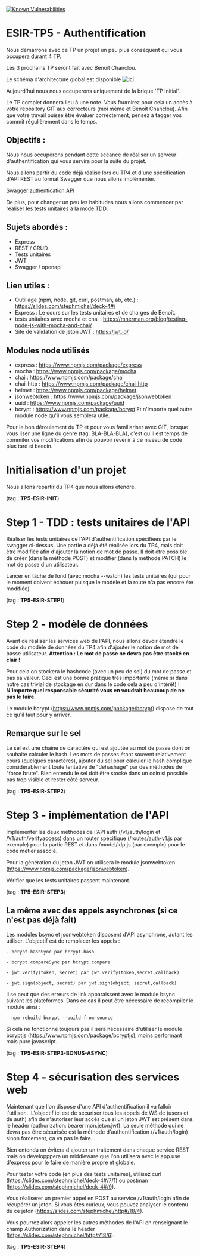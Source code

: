 [![Known Vulnerabilities](https://snyk.io/test/github/stfanmichel/ESIR-TP5-SUBJECT/badge.svg?targetFile=package.json)](https://snyk.io/test/github/stfanmichel/ESIR-TP5-SUBJECT?targetFile=package.json)

# ESIR-TP5 - Authentification

Nous démarrons avec ce TP un projet un peu plus conséquent qui vous occupera durant 4 TP.

Les 3 prochains TP seront fait avec Benoît Chanclou.

Le schéma d'architecture global est disponible ![ici](sujetglobal.png)

Aujourd'hui nous nous occuperons uniquement de la brique 'TP Initial'.

Le TP complet donnera lieu à une note. Vous fournirez pour cela un accès à votre repository GIT aux correcteurs (moi même et Benoît Chanclou). Afin que votre travail puisse être évaluer correctement, pensez à tagger vos commit régulièrement dans le temps.

## Objectifs :

Nous nous occuperons pendant cette scéance de réaliser un serveur d'authentification qui vous servira pour la suite du projet.

Nous allons partir du code déjà réalisé lors du TP4 et d'une spécification d'API REST au format Swagger que nous allons implémenter.

[Swagger authentication API](Swagger_Authentication_API.yaml)

De plus, pour changer un peu les habitudes nous allons commencer par réaliser les tests unitaires à la mode TDD.

## Sujets abordés :

- Express
- REST / CRUD
- Tests unitaires
- JWT
- Swagger / openapi

## Lien utiles :

- Outillage (npm, node, git, curl, postman, ab, etc.) : https://slides.com/stephmichel/deck-4#/
- Express : Le cours sur les tests unitaires et de charges de Benoît.
- tests unitaires avec mocha et chai : https://mherman.org/blog/testing-node-js-with-mocha-and-chai/
- Site de validation de jeton JWT : https://jwt.io/

## Modules node utilisés

- express : https://www.npmjs.com/package/express
- mocha : https://www.npmjs.com/package/mocha
- chai : https://www.npmjs.com/package/chai
- chai-http : https://www.npmjs.com/package/chai-http
- helmet : https://www.npmjs.com/package/helmet
- jsonwebtoken : https://www.npmjs.com/package/jsonwebtoken
- uuid : https://www.npmjs.com/package/uuid
- bcrypt : https://www.npmjs.com/package/bcrypt
  Et n'importe quel autre module node qu'il vous semblera utile.

Pour le bon déroulement du TP et pour vous familiariser avec GIT, lorsque vous liser une ligne du genre (tag: BLA-BLA-BLA),
c'est qu'il est temps de commiter vos modifications afin de pouvoir revenir à ce niveau de code plus tard si besoin.

# Initialisation d'un projet

Nous allons repartir du TP4 que nous allons étendre.

(tag : **TP5-ESIR-INIT**)

# Step 1 - TDD : tests unitaires de l'API

Réaliser les tests unitaires de l'API d'authentification spécifiées par le swagger ci-dessus. Une partie a déjà été réalisée lors du TP4, mais doit être modifiée afin d'ajouter la notion de mot de passe. Il doit être possible de créer (dans la méthode POST) et modifier (dans la méthode PATCH) le mot de passe d'un utilisateur.

Lancer en tâche de fond (avec mocha --watch) les tests unitaires (qui pour le moment doivent échouer puisque le modèle et la route n'a pas encore été modifiée).

(tag : **TP5-ESIR-STEP1**)

# Step 2 - modèle de données

Avant de réaliser les services web de l'API, nous allons devoir étendre le code du modèle de données du TP4 afin d'ajouter le notion de mot de passe utilisateur.
**Attention : Le mot de passe ne devra pas être stocké en clair !**

Pour cela on stockera le hashcode (avec un peu de sel) du mot de passe et pas sa valeur. Ceci est une bonne pratique très importante (même si dans notre cas trivial de stockage en dur dans le code cela a peu d'intérêt) ! **N'importe quel responsable sécurité vous en voudrait beaucoup de ne pas le faire.**

Le module bcrypt (https://www.npmjs.com/package/bcrypt) dispose de tout ce qu'il faut pour y arriver.

## Remarque sur le sel

Le sel est une chaîne de caractère qui est ajoutée au mot de passe dont on souhaite calculer le hash. Les mots de passes étant souvent relativement cours (quelques caractères), ajouter du sel pour calculer le hash complique considérablement toute tentative de "dehashage" par des méthodes de "force brute". Bien entendu le sel doit être stocké dans un coin si possible pas trop visible et rester côté serveur.

(tag : **TP5-ESIR-STEP2**)

# Step 3 - implémentation de l'API

Implémenter les deux méthodes de l'API auth (/v1/auth/login et /V1/auth/verifyaccess) dans un router spécifique (/routes/auth-v1.js par exemple) pour la partie REST et dans /model/idp.js (par exemple) pour le code métier associé.

Pour la génération du jeton JWT on utilisera le module jsonwebtoken (https://www.npmjs.com/package/jsonwebtoken).

Vérifier que les tests unitaires passent maintenant.

(tag : **TP5-ESIR-STEP3**)

## La même avec des appels asynchrones (si ce n'est pas déjà fait)

Les modules bsync et jsonwebtoken disposent d'API asynchrone, autant les utiliser.
L'objectif est de remplacer les appels :

    - bcrypt.hashSync par bcrypt.hash

    - bcrypt.compareSync par bcrypt.compare

    - jwt.verify(token, secret) par jwt.verify(token,secret,callback)

    - jwt.sign(object, secret) par jwt.sign(object, secret,callback)

Il se peut que des erreurs de link apparaissent avec le module bsync suivant les plateformes. Dans ce cas il peut être nécessaire de recompiler le module ainsi :

      npm rebuild bcrypt --build-from-source

Si cela ne fonctionne toujours pas il sera nécessaire d'utiliser le module bcryptjs (https://www.npmjs.com/package/bcryptjs), moins performant mais pure javascript.

(tag : **TP5-ESIR-STEP3-BONUS-ASYNC**)

# Step 4 - sécurisation des services web

Maintenant que l'on dispose d'une API d'authentification il va falloir l'utiliser...
L'objectif ici est de sécuriser tous les appels de WS de (users et de auth) afin de n'autoriser leur accès que si un jeton JWT est présent dans le header (authorization: bearer mon.jeton.jwt).
La seule méthode qui ne devra pas être sécurisée est la méthode d'authentification (/v1/auth/login) sinon forcement, ça va pas le faire...

Bien entendu on évitera d'ajouter un traitement dans chaque service REST mais on développpera un middleware que l'on utilisera avec le app.use d'express pour le faire de manière propre et globale.

Pour tester votre code (en plus des tests unitaires), utilisez curl (https://slides.com/stephmichel/deck-4#/7/1) ou postman (https://slides.com/stephmichel/deck-4#/9).

Vous réaliserer un premier appel en POST au service /v1/auth/login afin de récupérer un jeton. Si vous êtes curieux, vous pouvez analyser le contenu de ce jeton (https://slides.com/stephmichel/http#/18/4).

Vous pourrez alors appeler les autres méthodes de l'API en renseignant le champ Authorization dans le header (https://slides.com/stephmichel/http#/18/6).

(tag : **TP5-ESIR-STEP4**)
